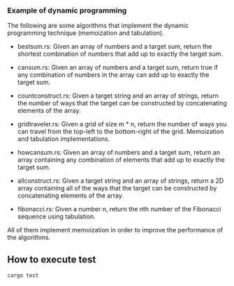 ### Example of dynamic programming

The following are some algorithms that implement the dynamic programming technique (memoization and tabulation).

- bestsum.rs: Given an array of numbers and a target sum, return the shortest combination of numbers that add up to exactly the target sum.

- cansum.rs: Given an array of numbers and a target sum, return true if any combination of numbers in the array can add up to exactly the target sum.

- countconstruct.rs: Given a target string and an array of strings, return the number of ways that the target can be constructed by concatenating elements of the array.

- gridtraveler.rs: Given a grid of size m \* n, return the number of ways you can travel from the top-left to the bottom-right of the grid. Memoization and tabulation implementations.

- howcansum.rs: Given an array of numbers and a target sum, return an array containing any combination of elements that add up to exactly the target sum.

- allconstruct.rs: Given a target string and an array of strings, return a 2D array containing all of the ways that the target can be constructed by concatenating elements of the array.

- fibonacci.rs: Given a number n, return the nth number of the Fibonacci sequence using tabulation.

All of them implement memoization in order to improve the performance of the algorithms.

## How to execute test

```bash
cargo test
```
